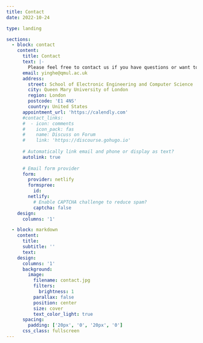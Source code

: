 ```yaml
---
title: Contact
date: 2022-10-24

type: landing

sections:
  - block: contact
    content:
      title: Contact
      text: |-
        Please feel free to contact us if you have questions or want to collaborate with us!
      email: yinghe@qmul.ac.uk
      address:
        street: School of Electronic Engineering and Computer Science
        city: Queen Mary University of London
        region: London
        postcode: 'E1 4NS'
        country: United States
      appointment_url: 'https://calendly.com'
      #contact_links:
      #  - icon: comments
      #    icon_pack: fas
      #    name: Discuss on Forum
      #    link: 'https://discourse.gohugo.io'
    
      # Automatically link email and phone or display as text?
      autolink: true
    
      # Email form provider
      form:
        provider: netlify
        formspree:
          id:
        netlify:
          # Enable CAPTCHA challenge to reduce spam?
          captcha: false
    design:
      columns: '1'

  - block: markdown
    content:
      title:
      subtitle: ''
      text:
    design:
      columns: '1'
      background:
        image: 
          filename: contact.jpg
          filters:
            brightness: 1
          parallax: false
          position: center
          size: cover
          text_color_light: true
      spacing:
        padding: ['20px', '0', '20px', '0']
      css_class: fullscreen
---
```

